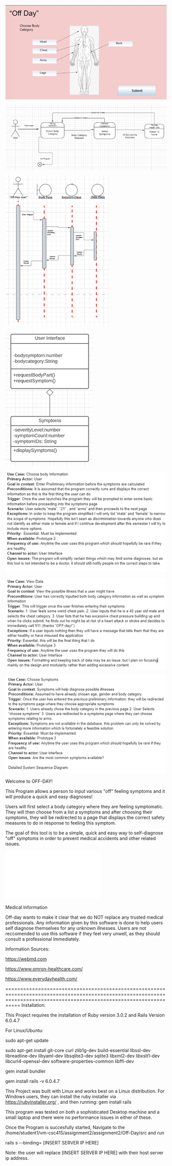 ![This is an image](./docs/UI.PNG)

![This is an image](./docs/statech.PNG)

![This is an image](./docs/sequencedia.PNG)


![This is an image](./docs/designclass.PNG)


![Usedesc1](./docs/Usedesc1.PNG)

![Usedesc2](./docs/Usedesc2.PNG)

![Usedesc3](./docs/Usedesc3.PNG)



Welcome to OFF-DAY!


This Program allows a person to input various "off" feeling symptoms and it will produce a quick and easy diagnoses!

Users will first select a body category where they are feeling symptomatic. They will then choose from a list a symptoms and after choosing their symptoms, they will be redirected to a page that displays the correct safety measures to do in response to feeling this symptom.

The goal of this tool is to be a simple, quick and easy way to self-diagnose "off" symptoms in order to prevent medical accidents and other related issues. 

![Link to OpenSource Instructions](./OpensourceInfo.md)



Medical Information


Off-day wants to make it clear that we do NOT replace any trusted medical professionals. Any information given by this software is done to help users self diagnose themselves for any unknown illnesses. Users are not reccomended to use this software if they feel very unwell, as they should consult a professional Immediately.

Information Sources:

https://webmd.com

https://www.omron-healthcare.com/

https://www.everydayhealth.com/

=======================================================================================================================================================================
Installation:

This Project requires the installation of Ruby version 3.0.2 and Rails Version 6.0.4.7 

For Linux/Ubuntu: 

sudo apt-get update

sudo apt-get install git-core curl zlib1g-dev build-essential libssl-dev libreadline-dev libyaml-dev libsqlite3-dev sqlite3 libxml2-dev libxslt1-dev libcurl4-openssl-dev software-properties-common libffi-dev

gem install bundler

gem install rails -v 6.0.4.7

This Project was built with Linux and works best on a Linux distribution. For Windows users, they can 
install the ruby installer via https://rubyinstaller.org/ , and then running: gem install rails

This program was tested on both a sophisticated Desktop machine and a small laptop and there were no performance issues in either of these.

Once the Program is succesfully started, Navigate to the /home/student1/vm-csc415/assignment2/assignment2/Off-Day/src and run


rails s --binding= [INSERT SERVER IP HERE]

Note: the user will replace [INSERT SERVER IP HERE] with their host server ip address.





